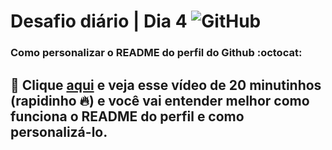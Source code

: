# Desafio diário | Dia 4 ![GitHub](https://img.shields.io/badge/github-%23121011.svg?style=for-the-badge&logo=github&logoColor=white)


 ### Como personalizar o README do perfil do Github :octocat:

 ## :seedling: Clique [aqui](https://www.youtube.com/watch?v=TsaLQAetPLU) e veja esse vídeo de 20 minutinhos (rapidinho :fire:) e você vai entender melhor como funciona o README do perfil e como personalizá-lo.

